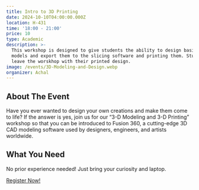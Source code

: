 ```yaml
---
title: Intro to 3D Printing
date: 2024-10-10T04:00:00.000Z
location: H-431
time: '18:00 - 21:00'
price: 10
type: Academic
description: >-
  This workshop is designed to give students the ability to design basic 3D
  models and export them to the slicing software and printing them. Students
  leave the worskhop with their printed design.
image: /events/3D-Modeling-and-Design.webp
organizer: Achal
---
```


## About The Event

Have you ever wanted to design your own creations and make them come to life? If the answer is yes, join us for our “3-D Modeling and 3-D Printing” workshop so that you can be introduced to Fusion 360, a cutting-edge 3D CAD modeling software used by designers, engineers, and artists worldwide.

## What You Need

No prior experience needed! Just bring your curiosity and laptop.

[Register Now!](https://www.zeffy.com/ticketing/b1445e81-86a5-464f-923c-dcd47c95c649)
